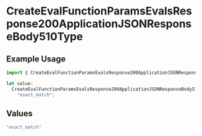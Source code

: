# CreateEvalFunctionParamsEvalsResponse200ApplicationJSONResponseBody510Type

## Example Usage

```typescript
import { CreateEvalFunctionParamsEvalsResponse200ApplicationJSONResponseBody510Type } from "@orq-ai/node/models/operations";

let value:
  CreateEvalFunctionParamsEvalsResponse200ApplicationJSONResponseBody510Type =
    "exact_match";
```

## Values

```typescript
"exact_match"
```